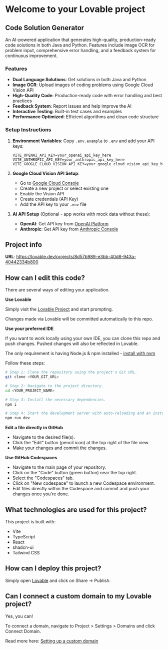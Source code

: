 # Welcome to your Lovable project

## Code Solution Generator

An AI-powered application that generates high-quality, production-ready code solutions in both Java and Python. Features include image OCR for problem input, comprehensive error handling, and a feedback system for continuous improvement.

### Features

- **Dual Language Solutions**: Get solutions in both Java and Python
- **Image OCR**: Upload images of coding problems using Google Cloud Vision API
- **High-Quality Code**: Production-ready code with error handling and best practices
- **Feedback System**: Report issues and help improve the AI
- **Interactive Testing**: Built-in test cases and examples
- **Performance Optimized**: Efficient algorithms and clean code structure

### Setup Instructions

1. **Environment Variables**: Copy `.env.example` to `.env` and add your API keys:
   ```
   VITE_OPENAI_API_KEY=your_openai_api_key_here
   VITE_ANTHROPIC_API_KEY=your_anthropic_api_key_here
   VITE_GOOGLE_CLOUD_VISION_API_KEY=your_google_cloud_vision_api_key_here
   ```

2. **Google Cloud Vision API Setup**:
   - Go to [Google Cloud Console](https://console.cloud.google.com/)
   - Create a new project or select existing one
   - Enable the Vision API
   - Create credentials (API Key)
   - Add the API key to your `.env` file

3. **AI API Setup** (Optional - app works with mock data without these):
   - **OpenAI**: Get API key from [OpenAI Platform](https://platform.openai.com/api-keys)
   - **Anthropic**: Get API key from [Anthropic Console](https://console.anthropic.com/)

## Project info

**URL**: https://lovable.dev/projects/8d57b989-e3bb-40d8-943a-40442334b800

## How can I edit this code?

There are several ways of editing your application.

**Use Lovable**

Simply visit the [Lovable Project](https://lovable.dev/projects/8d57b989-e3bb-40d8-943a-40442334b800) and start prompting.

Changes made via Lovable will be committed automatically to this repo.

**Use your preferred IDE**

If you want to work locally using your own IDE, you can clone this repo and push changes. Pushed changes will also be reflected in Lovable.

The only requirement is having Node.js & npm installed - [install with nvm](https://github.com/nvm-sh/nvm#installing-and-updating)

Follow these steps:

```sh
# Step 1: Clone the repository using the project's Git URL.
git clone <YOUR_GIT_URL>

# Step 2: Navigate to the project directory.
cd <YOUR_PROJECT_NAME>

# Step 3: Install the necessary dependencies.
npm i

# Step 4: Start the development server with auto-reloading and an instant preview.
npm run dev
```

**Edit a file directly in GitHub**

- Navigate to the desired file(s).
- Click the "Edit" button (pencil icon) at the top right of the file view.
- Make your changes and commit the changes.

**Use GitHub Codespaces**

- Navigate to the main page of your repository.
- Click on the "Code" button (green button) near the top right.
- Select the "Codespaces" tab.
- Click on "New codespace" to launch a new Codespace environment.
- Edit files directly within the Codespace and commit and push your changes once you're done.

## What technologies are used for this project?

This project is built with:

- Vite
- TypeScript
- React
- shadcn-ui
- Tailwind CSS

## How can I deploy this project?

Simply open [Lovable](https://lovable.dev/projects/8d57b989-e3bb-40d8-943a-40442334b800) and click on Share -> Publish.

## Can I connect a custom domain to my Lovable project?

Yes, you can!

To connect a domain, navigate to Project > Settings > Domains and click Connect Domain.

Read more here: [Setting up a custom domain](https://docs.lovable.dev/tips-tricks/custom-domain#step-by-step-guide)
